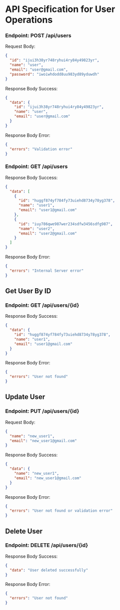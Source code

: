 # API Specification for User Operations

### Endpoint: POST /api/users

Request Body:

```json
{
  "id": "ijui3h38yr748ryhui4ry84y49823yr",
  "name": "user",
  "email": "user@gmail.com",
  "password": "iwoiwhdodd8uu983yd89yduwdh"
}
```

Response Body Success:

```json
{
  "data": {
    "id": "ijui3h38yr748ryhui4ry84y49823yr",
    "name": "user",
    "email": "user@gmail.com"
  }
}
```

Response Body Error:

```json
{
  "errors": "Validation error"
}
```

### Endpoint: GET /api/users

Response Body Success:

```json
{
  "data": [
    {
      "id": "huggf874yf784fy73uiehd8734y78yg378",
      "name": "user1",
      "email": "user1@gmail.com"
    },
    {
      "id": "iuy786qwe987wer234sdfw3456sdfg987",
      "name": "user2",
      "email": "user2@gmail.com"
    }
  ]
}
```

Response Body Error:

```json
{
  "errors": "Internal Server error"
}
```

## Get User By ID

### Endpoint: GET /api/users/{id}

Response Body Success:

```json
{
  "data": {
    "id": "huggf874yf784fy73uiehd8734y78yg378",
    "name": "user1",
    "email": "user1@gmail.com"
  }
}
```

Response Body Error:

```json
{
  "errors": "User not found"
}
```

## Update User

### Endpoint: PUT /api/users/{id}

Request Body:

```json
{
  "name": "new_user1",
  "email": "new_user1@gmail.com"
}
```

Response Body Success:

```json
{
  "data": {
    "name": "new_user1",
    "email": "new_user1@gmail.com"
  }
}
```

Response Body Error:

```json
{
  "errors": "User not found or validation error"
}
```

## Delete User

### Endpoint: DELETE /api/users/{id}

Response Body Success:

```json
{
  "data": "User deleted successfully"
}
```

Response Body Error:

```json
{
  "errors": "User not found"
}
```

